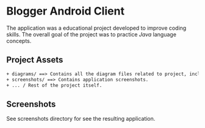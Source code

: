 # Blogger Android Client

The application was a educational project developed to improve coding skills. The overall goal of the project was to practice _Java_ language concepts.

## Project Assets

```txt
+ diagrams/ ==> Contains all the diagram files related to project, includes mockup etc.
+ screenshots/ ==> Contains application screenshots.
+ ... / Rest of the project itself.
```

## Screenshots

See screenshots directory for see the resulting application.